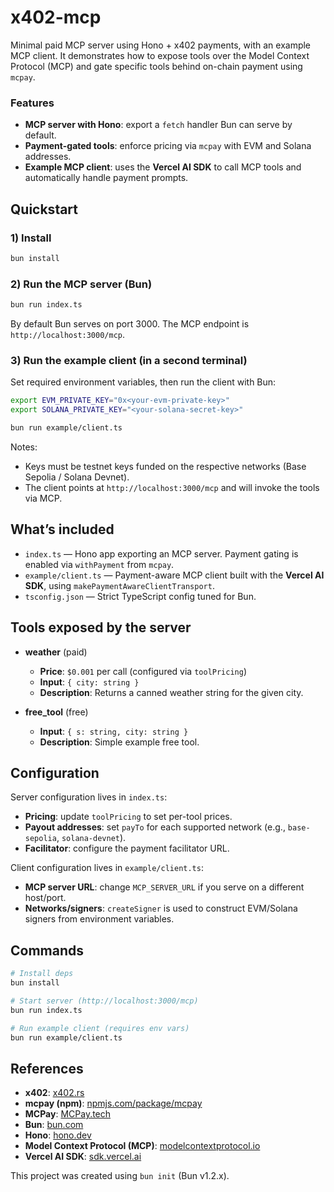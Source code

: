 # x402-mcp

Minimal paid MCP server using Hono + x402 payments, with an example MCP client. It demonstrates how to expose tools over the Model Context Protocol (MCP) and gate specific tools behind on-chain payment using `mcpay`.

### Features
- **MCP server with Hono**: export a `fetch` handler Bun can serve by default.
- **Payment-gated tools**: enforce pricing via `mcpay` with EVM and Solana addresses.
- **Example MCP client**: uses the **Vercel AI SDK** to call MCP tools and automatically handle payment prompts.

## Quickstart

### 1) Install
```bash
bun install
```

### 2) Run the MCP server (Bun)
```bash
bun run index.ts
```
By default Bun serves on port 3000. The MCP endpoint is `http://localhost:3000/mcp`.

### 3) Run the example client (in a second terminal)
Set required environment variables, then run the client with Bun:

```bash
export EVM_PRIVATE_KEY="0x<your-evm-private-key>"
export SOLANA_PRIVATE_KEY="<your-solana-secret-key>"

bun run example/client.ts
```

Notes:
- Keys must be testnet keys funded on the respective networks (Base Sepolia / Solana Devnet).
- The client points at `http://localhost:3000/mcp` and will invoke the tools via MCP.

## What’s included

- `index.ts` — Hono app exporting an MCP server. Payment gating is enabled via `withPayment` from `mcpay`.
- `example/client.ts` — Payment-aware MCP client built with the **Vercel AI SDK**, using `makePaymentAwareClientTransport`.
- `tsconfig.json` — Strict TypeScript config tuned for Bun.

## Tools exposed by the server

- **weather** (paid)
  - **Price**: `$0.001` per call (configured via `toolPricing`)
  - **Input**: `{ city: string }`
  - **Description**: Returns a canned weather string for the given city.

- **free_tool** (free)
  - **Input**: `{ s: string, city: string }`
  - **Description**: Simple example free tool.

## Configuration

Server configuration lives in `index.ts`:
- **Pricing**: update `toolPricing` to set per-tool prices.
- **Payout addresses**: set `payTo` for each supported network (e.g., `base-sepolia`, `solana-devnet`).
- **Facilitator**: configure the payment facilitator URL.

Client configuration lives in `example/client.ts`:
- **MCP server URL**: change `MCP_SERVER_URL` if you serve on a different host/port.
- **Networks/signers**: `createSigner` is used to construct EVM/Solana signers from environment variables.

## Commands

```bash
# Install deps
bun install

# Start server (http://localhost:3000/mcp)
bun run index.ts

# Run example client (requires env vars)
bun run example/client.ts
```

## References
- **x402**: [x402.rs](https://x402.org)
- **mcpay (npm)**: [npmjs.com/package/mcpay](https://www.npmjs.com/package/mcpay)
- **MCPay**: [MCPay.tech](https://mcpay.tech) 
- **Bun**: [bun.com](https://bun.com)
- **Hono**: [hono.dev](https://hono.dev)
- **Model Context Protocol (MCP)**: [modelcontextprotocol.io](https://modelcontextprotocol.io)
- **Vercel AI SDK**: [sdk.vercel.ai](https://sdk.vercel.ai)

This project was created using `bun init` (Bun v1.2.x).
